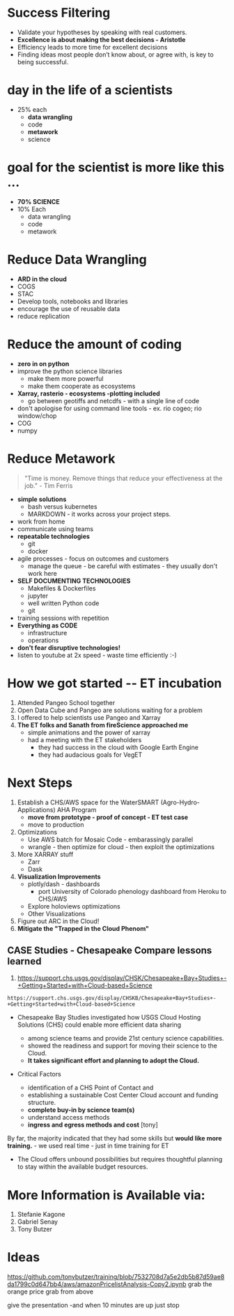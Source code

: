 # Success Filtering
- Validate your hypotheses by speaking with real customers.
- **Excellence is about making the best decisions - Aristotle**
- Efficiency leads to more time for excellent decisions
- Finding ideas most people don’t know about, or agree with, is key to being successful.



# day in the life of a scientists
- 25% each
    - **data wrangling**
    - code
    - **metawork**
    - science
    
# goal for the scientist is more like this ...

- **70% SCIENCE**
- 10% Each
    - data wrangling
    - code
    - metawork
    
# Reduce Data Wrangling
- **ARD in the cloud**
- COGS
- STAC
- Develop tools, notebooks and libraries
- encourage the use of reusable data
- reduce replication

# Reduce the amount of coding
- **zero in on python**
- improve the python science libraries
    - make them more powerful
    - make them cooperate as ecosystems
- **Xarray, rasterio - ecosystems -plotting included**
    - go between geotiffs and netcdfs - with a single line of code
- don't apologise for using command line tools - ex. rio cogeo; rio window/chop
- COG
- numpy
        
# Reduce Metawork
> "Time is money. Remove things that reduce your effectiveness at the job." - Tim Ferris
- **simple solutions**
    - bash versus kubernetes
    - MARKDOWN - it works across your project steps.
- work from home
- communicate using teams 
- **repeatable technologies**
    - git
    - docker
- agile processes - focus on outcomes and customers
    - manage the queue - be careful with estimates - they usually don't work here
- **SELF DOCUMENTING TECHNOLOGIES**
    - Makefiles & Dockerfiles
    - jupyter
    - well written Python code
    - git
- training sessions with repetition
- **Everything as CODE**
    - infrastructure
    - operations
- **don't fear disruptive technologies!**
- listen to youtube at 2x speed - waste time efficiently :-)
        
# How we got started -- ET incubation
1. Attended Pangeo School together
2. Open Data Cube and Pangeo are solutions waiting for a problem
3. I offered to help scientists use Pangeo and Xarray
4. **The ET folks and Sanath from fireScience approached me**
    - simple animations and the power of xarray
    - had a meeting with the ET stakeholders
        - they had success in the cloud with Google Earth Engine
        - they had audacious goals for VegET
        
 
 # Next Steps
 1. Establish a CHS/AWS space for the WaterSMART (Agro-Hydro-Applications) AHA Program
     - **move from prototype - proof of concept - ET test case**
     - move to production
 2. Optimizations
     - Use AWS batch for Mosaic Code - embarassingly parallel
     - wrangle - then optimize for cloud - then exploit the optimizations
 3. More XARRAY stuff
     - Zarr
     - Dask
 4. **Visualization Improvements**
     - plotly/dash - dashboards
         - port University of Colorado phenology dashboard from Heroku to CHS/AWS
     - Explore holoviews optimizations
     - Other Visualizations
 5. Figure out ARC in the Cloud!
 6. **Mitigate the "Trapped in the Cloud Phenom"**
 
 ## CASE Studies - Chesapeake Compare lessons learned

1. https://support.chs.usgs.gov/display/CHSK/Chesapeake+Bay+Studies+-+Getting+Started+with+Cloud-based+Science
```
https://support.chs.usgs.gov/display/CHSKB/Chesapeake+Bay+Studies+-+Getting+Started+with+Cloud-based+Science
```

- Chesapeake Bay Studies investigated how USGS Cloud Hosting Solutions (CHS) could enable more efficient data sharing 
    - among science teams and provide 21st century science capabilities. 
    - showed the readiness and support for moving their science to the Cloud. 
    - **It takes significant effort and planning to adopt the Cloud.**

- Critical Factors
    - identification of a CHS Point of Contact and 
    - establishing a sustainable Cost Center Cloud account and funding structure.
    - **complete buy-in by science team(s)**
    - understand access methods
    - **ingress and egress methods and cost** [tony]
    
By far, the majority indicated that they had some skills but **would like more training.**
    - we used real time - just in time training for ET

- The Cloud offers unbound possibilities but requires thoughtful planning to stay within the available budget resources. 

# More Information is Available via:
1. Stefanie Kagone
2. Gabriel Senay
3. Tony Butzer


# Ideas
https://github.com/tonybutzer/training/blob/7532708d7a5e2db5b87d59ae8da1799c0d647bb4/aws/amazonPricelistAnalysis-Copy2.ipynb
grab the orange price grab from above

give the presentation -and when 10 minutes are up just stop


